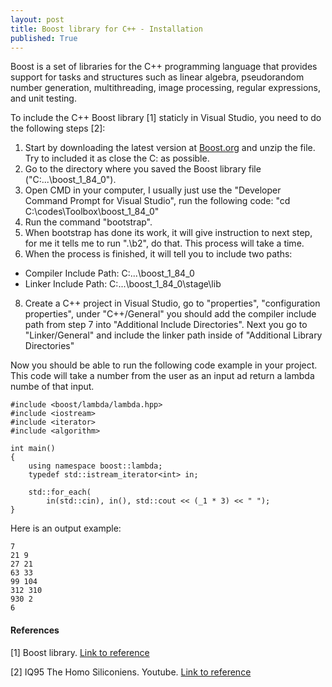 ```yaml
---
layout: post
title: Boost library for C++ - Installation
published: True
---
```


Boost is a set of libraries for the C++ programming language that provides support for tasks and structures such as linear algebra, 
pseudorandom number generation, multithreading, image processing, regular expressions, and unit testing.

To include the C++ Boost library [1] staticly in Visual Studio, you need to do the following steps [2]:

1. Start by downloading the latest version at [Boost.org](https://www.boost.org/) and unzip the file. Try to included it as close the C: as possible.
2. Go to the directory where you saved the Boost library file ("C:\...\boost_1_84_0").
3. Open CMD in your computer, I usually just use the "Developer Command Prompt for Visual Studio", run the following code:
   "cd C:\codes\Toolbox\boost_1_84_0"
4. Run the command "bootstrap".
5. When bootstrap has done its work, it will give instruction to next step, for me it tells me to run ".\b2", do that.
   This process will take a time.
7. When the process is finished, it will tell you to include two paths:
  * Compiler Include Path: C:\...\boost_1_84_0
  * Linker Include Path: C:\...\boost_1_84_0\stage\lib
8. Create a C++ project in Visual Studio, go to "properties", "configuration properties", under "C++/General" you should add the compiler include path from step 7
   into "Additional Include Directories". Next you go to "Linker/General" and include the linker path inside of "Additional Library Directories"

Now you should be able to run the following code example in your project. This code will take a number from the user as an input ad return a lambda numbe of that input.

```{C++}
#include <boost/lambda/lambda.hpp>
#include <iostream>
#include <iterator>
#include <algorithm>

int main()
{
    using namespace boost::lambda;
    typedef std::istream_iterator<int> in;

    std::for_each(
        in(std::cin), in(), std::cout << (_1 * 3) << " ");
}
```

Here is an output example:

```{C++}
7
21 9
27 21
63 33
99 104
312 310
930 2
6
```

#### References

[1] Boost library. [Link to reference](https://www.boost.org/)

[2] IQ95 The Homo Siliconiens. Youtube. [Link to reference](https://www.youtube.com/watch?v=5afpq2TkOHc)

